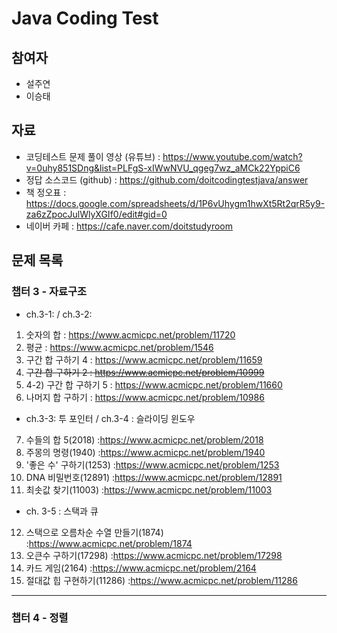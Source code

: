 # Java Coding Test 

## 참여자

- 설주연
- 이승태

## 자료
- 코딩테스트 문제 풀이 영상 (유튜브) : https://www.youtube.com/watch?v=0uhy851SDng&list=PLFgS-xIWwNVU_qgeg7wz_aMCk22YppiC6
- 정답 소스코드 (github) :  https://github.com/doitcodingtestjava/answer
- 책 정오표 : https://docs.google.com/spreadsheets/d/1P6vUhygm1hwXt5Rt2qrR5y9-za6zZpocJulWlyXGIf0/edit#gid=0
- 네이버 카페 : https://cafe.naver.com/doitstudyroom

## 문제 목록

### 챕터 3 - 자료구조

- ch.3-1: / ch.3-2:

1. 숫자의 합 : https://www.acmicpc.net/problem/11720
2. 평균 : https://www.acmicpc.net/problem/1546
3. 구간 합 구하기 4 : https://www.acmicpc.net/problem/11659
4. ~~구간 합 구하기 2 : https://www.acmicpc.net/problem/10999~~
5. 4-2) 구간 합 구하기 5 : https://www.acmicpc.net/problem/11660
6. 나머지 합 구하기 : https://www.acmicpc.net/problem/10986

- ch.3-3: 투 포인터 / ch.3-4 : 슬라이딩 윈도우

7. 수들의 합 5(2018) :https://www.acmicpc.net/problem/2018
8. 주몽의 명령(1940) :https://www.acmicpc.net/problem/1940
9. '좋은 수' 구하기(1253) :https://www.acmicpc.net/problem/1253
10. DNA 비밀번호(12891) :https://www.acmicpc.net/problem/12891
11. 최솟값 찾기(11003) :https://www.acmicpc.net/problem/11003

- ch. 3-5 : 스택과 큐
12. 스택으로 오름차순 수열 만들기(1874) :https://www.acmicpc.net/problem/1874
13. 오큰수 구하기(17298) :https://www.acmicpc.net/problem/17298
14. 카드 게임(2164) :https://www.acmicpc.net/problem/2164
15. 절대값 힙 구현하기(11286) :https://www.acmicpc.net/problem/11286
---

### 챕터 4 - 정렬

   
